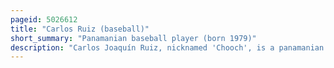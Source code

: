 ```yaml
---
pageid: 5026612
title: "Carlos Ruiz (baseball)"
short_summary: "Panamanian baseball player (born 1979)"
description: "Carlos Joaquín Ruiz, nicknamed 'Chooch', is a panamanian former professional Baseball Catcher. He played in Major League Baseball for the Philadelphia Phillies, Los Angeles Dodgers, and Seattle Mariners. Ruiz stands 5 ft 10 in tall, and weighs 215 pounds . He bats and throws right-handed."
---
```

